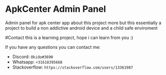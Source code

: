 # ApkCenter Admin Panel

Admin panel for apk center app
about this project more but this essentially a project to build a non addictive android device and a child safe enviroment




#Contact
this is a learning project, hope i can learn from you :)

If you have any questions you can contact me:
- Discord: `Okido#3690`
- Whatsapp: `+31618395668`
- Stackoverflow: `https://stackoverflow.com/users/13361987`
